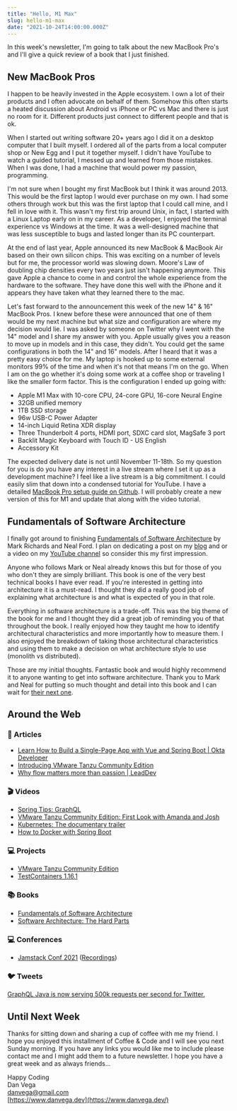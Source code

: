 ```yaml
---
title: "Hello, M1 Max"
slug: hello-m1-max
date: "2021-10-24T14:00:00.000Z"
---
```


In this week's newsletter, I'm going to talk about the new MacBook Pro's and I'll give a quick review of a book that I just finished.

## New MacBook Pros

I happen to be heavily invested in the Apple ecosystem. I own a lot of their products and I often advocate on behalf of them. Somehow this often starts a heated discussion about Android vs iPhone or PC vs Mac and there is just no room for it. Different products just connect to different people and that is ok.

When I started out writing software 20+ years ago I did it on a desktop computer that I built myself. I ordered all of the parts from a local computer shop or New Egg and I put it together myself. I didn't have YouTube to watch a guided tutorial, I messed up and learned from those mistakes. When I was done, I had a machine that would power my passion, programming.

I'm not sure when I bought my first MacBook but I think it was around 2013. This would be the first laptop I would ever purchase on my own. I had some others through work but this was the first laptop that I could call mine, and I fell in love with it. This wasn't my first trip around Unix, in fact, I started with a Linux Laptop early on in my career. As a developer, I enjoyed the terminal experience vs Windows at the time. It was a well-designed machine that was less susceptible to bugs and lasted longer than its PC counterpart.

At the end of last year, Apple announced its new MacBook & MacBook Air based on their own silicon chips. This was exciting on a number of levels but for me, the processor world was slowing down. Moore's Law of doubling chip densities every two years just isn't happening anymore. This gave Apple a chance to come in and control the whole experience from the hardware to the software. They have done this well with the iPhone and it appears they have taken what they learned there to the mac.

Let's fast forward to the announcement this week of the new 14" & 16" MacBook Pros. I knew before these were announced that one of them would be my next machine but what size and configuration are where my decision would lie. I was asked by someone on Twitter why I went with the 14" model and I share my answer with you. Apple usually gives you a reason to move up in models and in this case, they didn't. You could get the same configurations in both the 14" and 16" models. After I heard that it was a pretty easy choice for me. My laptop is hooked up to some external monitors 99% of the time and when it's not that means I'm on the go. When I am on the go whether it's doing some work at a coffee shop or traveling I like the smaller form factor. This is the configuration I ended up going with:

- Apple M1 Max with 10-core CPU, 24-core GPU, 16-core Neural Engine
- 32GB unified memory
- 1TB SSD storage
- 96w USB-C Power Adapter
- 14-inch Liquid Retina XDR display
- Three Thunderbolt 4 ports, HDMI port, SDXC card slot, MagSafe 3 port
- Backlit Magic Keyboard with Touch ID - US English
- Accessory Kit

The expected delivery date is not until November 11-18th. So my question for you is do you have any interest in a live stream where I set it up as a development machine? I feel like a live stream is a big commitment. I could easily slim that down into a condensed tutorial for YouTube. I have a detailed [MacBook Pro setup guide on Github](https://www.danvega.dev/blog/2018/12/21/macbook-pro-setup-my-setup-with-detailed-instructions/). I will probably create a new version of this for M1 and update that along with the video tutorial.

## Fundamentals of Software Architecture

I finally got around to finishing [Fundamentals of Software Architecture](https://amzn.to/3pDbjSp) by Mark Richards and Neal Ford. I plan on dedicating a post on my [blog](https://www.danvega.dev/blog/) and or a video on my [YouTube channel](http://www.youtube.com/danvega) so consider this my first impression.

Anyone who follows Mark or Neal already knows this but for those of you who don't they are simply brilliant. This book is one of the very best technical books I have ever read. If you're interested in getting into architecture it is a must-read. I thought they did a really good job of explaining what architecture is and what is expected of you in that role.

Everything in software architecture is a trade-off. This was the big theme of the book for me and I thought they did a great job of reminding you of that throughout the book. I really enjoyed how they taught me how to identify architectural characteristics and more importantly how to measure them. I also enjoyed the breakdown of taking those architectural characteristics and using them to make a decision on what architecture style to use (monolith vs distributed).

Those are my initial thoughts. Fantastic book and would highly recommend it to anyone wanting to get into software architecture. Thank you to Mark and Neal for putting so much thought and detail into this book and I can wait for [their next one](https://amzn.to/2XJIloi).

## Around the Web

### 📝 Articles

- [Learn How to Build a Single-Page App with Vue and Spring Boot | Okta Developer](https://developer.okta.com/blog/2021/10/04/spring-boot-spa)
- [Introducing VMware Tanzu Community Edition](https://tanzu.vmware.com/content/blog/vmware-tanzu-community-edition-announcement)
- [Why flow matters more than passion | LeadDev](https://leaddev.com/culture-engagement-motivation/why-flow-matters-more-passion)

### 🎬 Videos

- [Spring Tips: GraphQL](https://www.youtube.com/watch?v=kVSYVhmvNCI)
- [VMware Tanzu Community Edition: First Look with Amanda and Josh](https://www.youtube.com/watch?v=wKXfOLfAN04)
- [Kubernetes: The documentary trailer](https://www.youtube.com/watch?v=sVP8xb9BrhM)
- [How to Docker with Spring Boot](https://www.youtube.com/watch?v=ChYIhEEOfrk)

### 💻 Projects

- [VMware Tanzu Community Edition](https://github.com/vmware-tanzu/community-edition)
- [TestContainers 1.16.1](https://github.com/testcontainers/testcontainers-java/releases/tag/1.16.1)

### 📚 Books

- [Fundamentals of Software Architecture](https://amzn.to/3vNGnjm)
- [Software Architecture: The Hard Parts](https://amzn.to/3ni4zXa)

### 💻 Conferences

- [Jamstack Conf 2021](https://jamstackconf.com/) ([Recordings](https://www.youtube.com/c/JAMstackConf/videos))

### 🐦 Tweets

[GraphQL Java is now serving 500k requests per second for Twitter.](https://twitter.com/graphql_java/status/1450195999373205506)

## Until Next Week

Thanks for sitting down and sharing a cup of coffee with me my friend. I hope you enjoyed this installment of Coffee & Code and I will see you next Sunday morning. If you have any links you would like me to include please contact me and I might add them to a future newsletter. I hope you have a great week and as always friends...

Happy Coding<br/>
Dan Vega<br/>
danvega@gmail.com<br/>
[https://www.danvega.dev](https://www.danvega.dev/)
